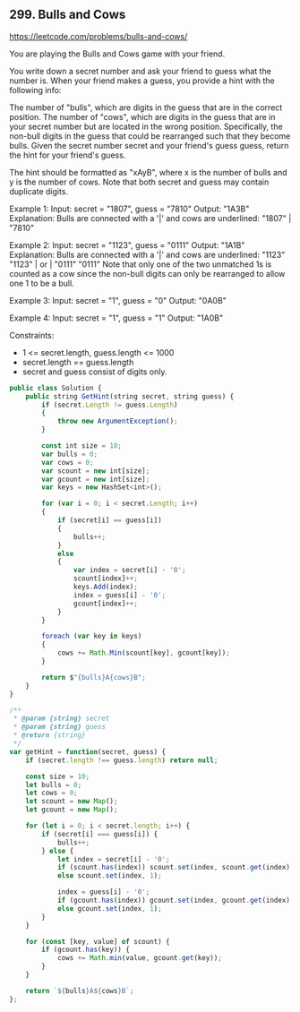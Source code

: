 ## 299. Bulls and Cows
https://leetcode.com/problems/bulls-and-cows/

You are playing the Bulls and Cows game with your friend.

You write down a secret number and ask your friend to guess what the number is. When your friend makes a guess, you provide a hint with the following info:

The number of "bulls", which are digits in the guess that are in the correct position.
The number of "cows", which are digits in the guess that are in your secret number but are located in the wrong position. Specifically, the non-bull digits in the guess that could be rearranged such that they become bulls.
Given the secret number secret and your friend's guess guess, return the hint for your friend's guess.

The hint should be formatted as "xAyB", where x is the number of bulls and y is the number of cows. Note that both secret and guess may contain duplicate digits.

Example 1:
  Input: secret = "1807", guess = "7810"
  Output: "1A3B"
  Explanation: Bulls are connected with a '|' and cows are underlined:
  "1807"
    |
  "7810"

Example 2:
  Input: secret = "1123", guess = "0111"
  Output: "1A1B"
  Explanation: Bulls are connected with a '|' and cows are underlined:
  "1123"        "1123"
    |      or     |
  "0111"        "0111"
  Note that only one of the two unmatched 1s is counted as a cow since the non-bull digits can only be rearranged to allow one 1 to be a bull.

Example 3:
  Input: secret = "1", guess = "0"
  Output: "0A0B"

Example 4:
  Input: secret = "1", guess = "1"
  Output: "1A0B"

Constraints:
* 1 <= secret.length, guess.length <= 1000
* secret.length == guess.length
* secret and guess consist of digits only.

```JavaScript
public class Solution {
    public string GetHint(string secret, string guess) {
        if (secret.Length != guess.Length)
        {
            throw new ArgumentException();
        }

        const int size = 10;
        var bulls = 0;
        var cows = 0;
        var scount = new int[size];
        var gcount = new int[size];
        var keys = new HashSet<int>();

        for (var i = 0; i < secret.Length; i++)
        {
            if (secret[i] == guess[i])
            {
                bulls++;
            }
            else
            {
                var index = secret[i] - '0';
                scount[index]++;
                keys.Add(index);
                index = guess[i] - '0';
                gcount[index]++;
            }
        }

        foreach (var key in keys)
        {
            cows += Math.Min(scount[key], gcount[key]);
        }

        return $"{bulls}A{cows}B";
    }
}
```

```JavaScript
/**
 * @param {string} secret
 * @param {string} guess
 * @return {string}
 */
var getHint = function(secret, guess) {
    if (secret.length !== guess.length) return null;

	const size = 10;
	let bulls = 0;
	let cows = 0;
	let scount = new Map();
	let gcount = new Map();

	for (let i = 0; i < secret.length; i++) {
		if (secret[i] === guess[i]) {
			bulls++;
		} else {
			let index = secret[i] - '0';
			if (scount.has(index)) scount.set(index, scount.get(index) + 1);
			else scount.set(index, 1);

			index = guess[i] - '0';
			if (gcount.has(index)) gcount.set(index, gcount.get(index) + 1);
			else gcount.set(index, 1);
		}
	}

	for (const [key, value] of scount) {
		if (gcount.has(key)) {
			cows += Math.min(value, gcount.get(key));
		}
	}

	return `${bulls}A${cows}B`;
};
```